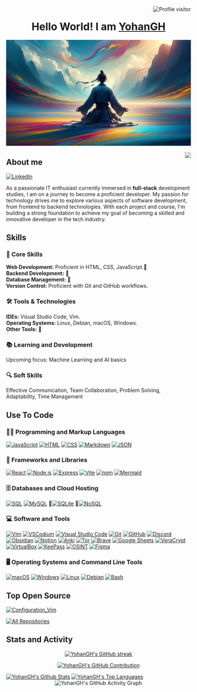 <!-- Visotor -->
<a href="https://komarev.com/ghpvc/?username=YohanGH">
  <img align="right" src="https://komarev.com/ghpvc/?username=YohanGH&label=Visitors&color=0e75b6&style=flat" alt="Profile visitor" />
</a>

<!-- Title -->
<div>
  <h1 align="center">
    <strong>Hello World! I am <a href="https://github.com/YohanGH">YohanGH</a></strong>
  </h1>
</div>

<!-- Banner -->
<div align="center">
  <img src="/img/Zen2_By_YohanGH.png" title="banner" height="auto" width="2000" alt="Banner">
</div>

<a href="https://www.buymeacoffee.com/yohanGH"><img align="right" src="https://img.buymeacoffee.com/button-api/?text=Buy me a coffee&emoji=&slug=yohanGH&button_colour=FFDD00&font_colour=000000&font_family=Cookie&outline_colour=000000&coffee_colour=ffffff" /></a>

## About me
<div align="left">
  <!-- My Contact -->
  <a href="https://www.linkedin.com/in/yohan-regnier-5a2505254" target="_blank"><img alt="LinkedIn" src="https://img.shields.io/badge/LinkedIn-0077B5?logo=linkedin&logoColor=white" height="60" width="100"></a>
  <!-- Your About Me Section -->
  <p>As a passionate IT enthusiast currently immersed in <strong>full-stack</strong> development studies, I am on a journey to become a proficient developer. My passion for technology drives me to explore various aspects of software development, from frontend to backend technologies. With each project and course, I'm building a strong foundation to achieve my goal of becoming a skilled and innovative developer in the tech industry.</p>
</div>

## Skills
<div align="left">
  <h3>🌟 Core Skills</h3>
  <p>
    <!-- Replace these with your core skills -->
    <b>Web Development:</b> Proficient in HTML, CSS, JavaScript.🚧<br>
    <b>Backend Development:</b> 🚧<br>
    <b>Database Management:</b> 🚧<br>
    <b>Version Control:</b> Proficient with Git and GitHub workflows.<br>
  </p>

  <h3>🛠️ Tools & Technologies</h3>
  <p>
    <!-- List tools and technologies you are familiar with -->
    <b>IDEs:</b> Visual Studio Code, Vim.<br>
    <b>Operating Systems:</b> Linux, Debian, macOS, Windows.<br>
    <b>Other Tools:</b> 🚧<br>
  </p>

  <h3>📚 Learning and Development</h3>
  <p>
    <!-- Mention any areas you are currently learning or wish to develop further -->
    Upcoming focus: Machine Learning and AI basics<br>
  </p>
  
  <h3>🔍 Soft Skills</h3>
  <p>
    <!-- List your soft skills -->
    Effective Communication, Team Collaboration, Problem Solving, Adaptability, Time Management<br>
  </p>
</div>


## Use To Code
<div align="left">
  
  <h3>👨‍💻 Programming and Markup Languages</h3>
  <p>
      <!-- Programming and Markup Languages -->
      <a href="#"><img alt="JavaScript" src="https://img.shields.io/badge/JavaScript-F7DF1E.svg?logo=javascript&logoColor=black"></a>
      <a href="#"><img alt="HTML" src="https://img.shields.io/badge/HTML-E34F26.svg?logo=html5&logoColor=white"></a>
      <a href="#"><img alt="CSS" src="https://img.shields.io/badge/CSS-1572B6.svg?logo=css3&logoColor=white"></a>
      <a href="#"><img alt="Markdown" src="https://img.shields.io/badge/Markdown-000000.svg?logo=markdown&logoColor=white"></a>
      <a href="#"><img alt="JSON" src="https://img.shields.io/badge/JSON-000000.svg?logo=json&logoColor=white"></a>
      <!-- Add more programming languages as needed -->
  </p>

  <h3>🧰 Frameworks and Libraries</h3>
  <p>
      <!-- Frameworks and Libraries -->
      <a href="#"><img alt="React" src="https://img.shields.io/badge/React-20232a.svg?logo=react&logoColor=%2361DAFB"></a>
      <a href="#"><img alt="Node.js" src="https://img.shields.io/badge/Node.js-43853D.svg?logo=node.js&logoColor=white"></a>
      <a href="#"><img alt="Express" src="https://img.shields.io/badge/Express-000000.svg?logo=express&logoColor=white"></a>
      <a href="#"><img alt="Vite" src="https://img.shields.io/badge/Vite-646CFF?logo=vit&logoColor=white"></a>
      <a href="#"><img alt="npm" src="https://img.shields.io/badge/npm-CB3837.svg?logo=npm&logoColor=white"></a>
      <a href="#"><img alt="Mermaid" src="https://img.shields.io/badge/Mermaid-1F4E5F?logo=mermaid&logoColor=white"></a>
      <!-- Add more frameworks and libraries as needed -->
  </p>

  <h3>🗄️ Databases and Cloud Hosting</h3>
  <p>
      <!-- Databases and Cloud Hosting -->
      <a href="#"><img alt="SQL" src="https://img.shields.io/badge/SQL-4479A1.svg?logo=sql&logoColor=white"></a>
      <a href="#"><img alt="MySQL" src="https://img.shields.io/badge/MySQL-4479A1.svg?logo=mysql&logoColor=white"></a>
      🚧<a href="#"><img alt="SQLite" src="https://img.shields.io/badge/SQLite-07405e.svg?logo=sqlite&logoColor=white"></a>
      🚧<a href="#"><img alt="NoSQL" src="https://img.shields.io/badge/NoSQL-000000.svg?logo=nosql&logoColor=white"></a>
      <!-- Add more databases and cloud hosting platforms as needed -->
  </p>

  <h3>💻 Software and Tools</h3>
  <p>
      <!-- Software and Tools -->
      <a href="#"><img alt="Vim" src="https://img.shields.io/badge/Vim-019733?logo=vim&logoColor=white"></a>
      <a href="#"><img alt="VSCodium" src="https://img.shields.io/badge/VSCodium-007ACC?logo=vscodium&logoColor=white"></a>
      <a href="#"><img alt="Visual Studio Code" src="https://img.shields.io/badge/Visual%20Studio%20Code-0078d7.svg?logo=visual-studio-code&logoColor=white"></a>
      <a href="#"><img alt="Git" src="https://img.shields.io/badge/Git-F05033.svg?logo=git&logoColor=white"></a>
      <a href="#"><img alt="GitHub" src="https://img.shields.io/badge/GitHub-181717?logo=github&logoColor=white"></a>
      <a href="#"><img alt="Discord" src="https://img.shields.io/badge/Discord-5865F2.svg?logo=discord&logoColor=white"></a>
      <a href="#"><img alt="Obsidian" src="https://img.shields.io/badge/Obsidian-483699?logo=obsidian&logoColor=white"></a>
      <a href="#"><img alt="Notion" src="https://img.shields.io/badge/Notion-000000?logo=notion&logoColor=white"></a>
      <a href="#"><img alt="Anki" src="https://img.shields.io/badge/Anki-1685F2?logo=anki&logoColor=white"></a>
      <a href="#"><img alt="Tor" src="https://img.shields.io/badge/Tor-7D4698?logo=tor&logoColor=white"></a>
      <a href="#"><img alt="Brave" src="https://img.shields.io/badge/Brave-FB542B?logo=brave&logoColor=white"></a>
      <a href="#"><img alt="Google Sheets" src="https://img.shields.io/badge/Google%20Sheets-34A853?logo=google-sheets&logoColor=white"></a>
      <a href="#"><img alt="VeraCrypt" src="https://img.shields.io/badge/VeraCrypt-ED1C24?logo=veracrypt&logoColor=white"></a>
      <a href="#"><img alt="VirtualBox" src="https://img.shields.io/badge/VirtualBox-183A61?logo=virtualbox&logoColor=white"></a>
      <a href="#"><img alt="KeePass" src="https://img.shields.io/badge/KeePass-3CDDFF?logo=keepass&logoColor=white"></a>
      <a href="#"><img alt="OSINT" src="https://img.shields.io/badge/OSINT-0273B1?logo=osint&logoColor=white"></a>
      <a href="#"><img alt="Figma" src="https://img.shields.io/badge/Figma-F24E1E.svg?logo=figma&logoColor=white"></a>
</p>
      <!-- Add more software and tools as needed -->
  </p>

  <h3>🖥️ Operating Systems and Command Line Tools</h3>
  <p>
      <!-- Operating Systems and Command Line Tools -->
      <a href="#"><img alt="macOS" src="https://img.shields.io/badge/macOS-000000.svg?logo=apple&logoColor=white"></a>
      <a href="#"><img alt="Windows" src="https://img.shields.io/badge/Windows-0078D6.svg?logo=windows&logoColor=white"></a>
      <a href="#"><img alt="Linux" src="https://img.shields.io/badge/Linux-FCC624.svg?logo=linux&logoColor=black"></a>
      <a href="#"><img alt="Debian" src="https://img.shields.io/badge/Debian-A81D33.svg?logo=debian&logoColor=white"></a>
      <a href="#"><img alt="Bash" src="https://img.shields.io/badge/Bash-4EAA25.svg?logo=gnu-bash&logoColor=white"></a>
      <!-- Add more operating systems and command line tools as needed -->
  </p>
</div>


## Top Open Source
<!-- Your Top Repositories -->
[![Configuration_Vim](https://github-readme-stats.vercel.app/api/pin/?username=YohanGH&repo=configuration_vim&border_color=7F3FBF&bg_color=0D1117&title_color=C9D1D9&text_color=8B949E&icon_color=7F3FBF)](https://github.com/YohanGH/Configuration_Vim)

<p align="left">
  <a href="https://github.com/yohangh?tab=repositories" target="_blank"><img alt="All Repositories" title="All Repositories" src="https://img.shields.io/badge/-All%20Repos-2962FF?style=for-the-badge&logo=koding&logoColor=white"/></a>
</p>

## Stats and Activity

<p align="center">
  <a href="https://github.com/YohanGH">
    <img src="https://github-readme-streak-stats.herokuapp.com/?user=YohanGH&theme=radical&border=7F3FBF&background=0D1117" alt="YohanGH's GitHub streak"/>
  </a>
</p>

<p align="center">
  <a href="https://github.com/YohanGH">
    <img src="https://github-profile-summary-cards.vercel.app/api/cards/profile-details?username=YohanGH&theme=radical" alt="YohanGH's GitHub Contribution"/>
  </a>
</p>

<div> 
  <a href="https://github.com/YohanGH"><img alt="YohanGH's Github Stats" src="https://denvercoder1-github-readme-stats.vercel.app/api?username=YohanGH&show_icons=true&count_private=true&theme=react&border_color=7F3FBF&bg_color=0D1117&title_color=F85D7F&icon_color=F8D866" height="192px" width="49.5%"/></a>
  <a href="https://github.com/YohanGH"><img alt="YohanGH's Top Languages" src="https://denvercoder1-github-readme-stats.vercel.app/api/top-langs/?username=YohanGH&langs_count=8&layout=compact&theme=react&border_color=7F3FBF&bg_color=0D1117&title_color=F85D7F&icon_color=F8D866" height="192px" width="49.5%"/></a>
</div>

<div align="center">
  <img src="https://github-readme-activity-graph.vercel.app/graph?username=YohanGH&custom_title=YohanGH's%20GitHub%20Activity%20Graph&bg_color=0D1117&color=7F3FBF&line=7F3FBF&point=7F3FBF&area_color=FFFFFF&title_color=FFFFFF&area=true" alt="YohanGH's GitHub Activity Graph">
</div>
